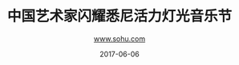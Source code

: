 ---
layout: page
title:  "中国艺术家闪耀悉尼活力灯光音乐节"
date:   2017-06-06 
description: 近期的悉尼活力灯光音乐节将悉尼这座港口城市变成一个互动的艺术画廊，同时也把悉尼地标建筑变成了迷幻的数字杰作，其中四名中国灯光艺术家的作品更是获得了大量的观众驻足。
image: 
categories: press
eurl: http://www.sohu.com/a/146469375_115848
# Information for the author block
author: www.sohu.com
---